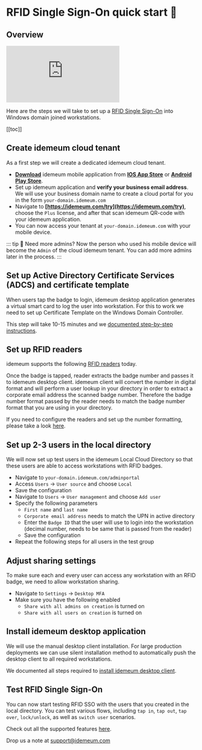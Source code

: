 # RFID Single Sign-On quick start :rocket:

## Overview

<div class='embed-container'><iframe src='https://www.youtube.com/embed/YK1b9mG6gkY' frameborder='0' allowfullscreen></iframe></div>

Here are the steps we will take to set up a [RFID Single Sign-On](./rfid/rfid-overview.html) into Windows domain joined workstations. 

[[toc]]

## Create idemeum cloud tenant

As a first step we will create a dedicated idemeum cloud tenant. 

- **[Download](https://docs.idemeum.com/downloads)** idemeum mobile application from **[IOS App Store](https://apps.apple.com/us/app/idemeum/id1552180449)** or **[Android Play Store](https://play.google.com/store/apps/details?id=com.idemeum.dvmi)**.
- Set up idemeum application and **verify your business email address**. We will use your business domain name to create a cloud portal for you in the form `your-domain.idemeum.com`
- Navigate to **[https://idemeum.com/try](https://idemeum.com/try)**, choose the `Plus` license, and after that scan idemeum QR-code with your idemeum application.
- You can now access your tenant at `your-domain.idemeum.com` with your mobile device.

::: tip 📌 Need more admins?
Now the person who used his mobile device will become the `Admin` of the cloud idemeum tenant. You can add more admins later in the process.
:::

## Set up Active Directory Certificate Services (ADCS) and certificate template

When users tap the badge to login, idemeum desktop application generates a virtual smart card to log the user into workstation. For this to work we need to set up Certificate Template on the Windows Domain Controller. 

This step will take 10-15 minutes and we [documented step-by-step instructions](https://integrations.idemeum.com/windows-desktop-login-mfa-adcs-configuration/). 

## Set up RFID readers

idemeum supports the following [RFID readers](./rfid/rfid-readers.html) today. 

Once the badge is tapped, reader extracts the badge number and passes it to idemeum desktop client. idemeum client will convert the number in digital format and will perform a user lookup in your directory in order to extract a corporate email address the scanned badge number. Therefore the badge number format passed by the reader needs to match the badge number format that you are using in your directory.

If you need to configure the readers and set up the number formatting, please take a look [here](./rfid/rfid-readers.html#reader-configuration). 



## Set up 2-3 users in the local directory

We will now set up test users in the idemeum Local Cloud Directory so that these users are able to access workstations with RFID badges. 

- Navigate to `your-domain.idemeum.com/adminportal`
- Access `Users` → `User source` and choose `Local`
- Save the configuration
- Navigate to `Users` → `User management` and choose `Add user`
- Specify the following parameters
    - `First name` and `last name`
    - `Corporate email address` needs to match the UPN in active directory
    - Enter the `Badge ID` that the user will use to login into the workstation (decimal number, needs to be same that is passed from the reader)
    - Save the configuration
- Repeat the following steps for all users in the test group

## Adjust sharing settings

To make sure each and every user can access any workstation with an RFID badge, we need to allow workstation sharing. 

- Navigate to `Settings` → `Desktop MFA`
- Make sure you have the following enabled
    - `Share with all admins on creation` is turned on
    - `Share with all users on creation` is turned on

## Install idemeum desktop application

We will use the manual desktop client installation. For large production deployments we can use silent installation method to automatically push the desktop client to all required workstations.

We documented all steps required to [install idemeum desktop client](https://integrations.idemeum.com/windows-installation-guide-for-domain-joined/).

## Test RFID Single Sign-On

You can now start testing RFID SSO with the users that you created in the local directory. You can test various flows, including `tap in`, `tap out`, `tap over`, `lock/unlock`, as well as `switch user` scenarios.

Check out all the supported features [here](./rfid/rfid-features.html). 


Drop us a note at [support@idemeum.com](mailto:support@idemeum.com)